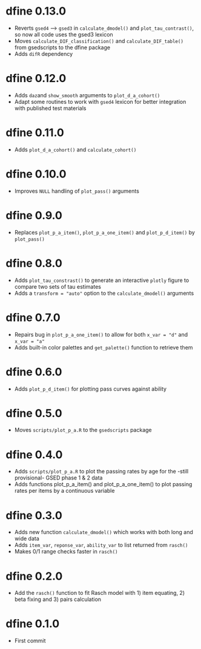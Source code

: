 # dfine 0.13.0

- Reverts `gsed4` --> `gsed3` in `calculate_dmodel()` and `plot_tau_contrast()`, so now all code uses the gsed3 lexicon
- Moves `calculate_DIF_classification()` and `calculate_DIF_table()` from gsedscripts to the dfine package
- Adds `difR` dependency

# dfine 0.12.0

- Adds `daz`and `show_smooth` arguments to `plot_d_a_cohort()`
- Adapt some routines to work with `gsed4` lexicon for better integration with published test materials

# dfine 0.11.0

- Adds `plot_d_a_cohort()` and `calculate_cohort()`

# dfine 0.10.0

- Improves `NULL` handling of `plot_pass()` arguments

# dfine 0.9.0

- Replaces `plot_p_a_item()`, `plot_p_a_one_item()` and `plot_p_d_item()` by `plot_pass()`

# dfine 0.8.0

- Adds `plot_tau_constrast()` to generate an interactive `plotly` figure to compare two sets of tau estimates
- Adds a `transform = "auto"` option to the `calculate_dmodel()` arguments

# dfine 0.7.0

- Repairs bug in `plot_p_a_one_item()` to allow for both `x_var = "d"` and `x_var = "a"`
- Adds built-in color palettes and `get_palette()` function to retrieve them

# dfine 0.6.0

- Adds `plot_p_d_item()` for plotting pass curves against ability

# dfine 0.5.0

- Moves `scripts/plot_p_a.R` to the `gsedscripts` package

# dfine 0.4.0

- Adds `scripts/plot_p_a.R` to plot the passing rates by age for the -still provisional- GSED phase 1 & 2 data
- Adds functions plot_p_a_item() and plot_p_a_one_item() to plot passing rates per items by a continuous variable

# dfine 0.3.0

* Adds new function `calculate_dmodel()` which works with both long and wide data
* Adds `item_var`, `reponse_var`, `ability_var` to list returned from `rasch()`
* Makes 0/1 range checks faster in `rasch()`

# dfine 0.2.0

* Add the `rasch()` function to fit Rasch model with 1) item equating, 2) beta fixing and 3) pairs calculation

# dfine 0.1.0

* First commit
